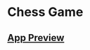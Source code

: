 # Chess Game

<h2>
    <a href="https://charlesss-0.github.io/Chess-Game/" target="_blank">App Preview</a>
</h2>
